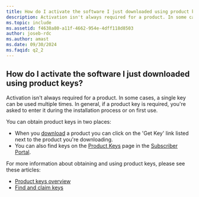 ```yaml
---
title: How do I activate the software I just downloaded using product keys?
description: Activation isn't always required for a product. In some cases, a single key can be used multiple times. In general, if a product key is...
ms.topic: include
ms.assetid: f4638a80-a11f-4662-954e-4dff118d8503
author: joseb-rdc
ms.author: amast
ms.date: 09/30/2024
ms.faqid: q2_2
---
```


## How do I activate the software I just downloaded using product keys?

Activation isn't always required for a product. In some cases, a single key can be used multiple times. In general, if a product key is required, you're asked to enter it during the installation process or on first use.

You can obtain product keys in two places:

- When you [download](https://my.visualstudio.com/downloads) a product you can click on the \'Get Key\' link listed next to the product you're downloading.
- You can also find keys on the [Product Keys](https://my.visualstudio.com/ProductKeys) page in the [Subscriber Portal](https://my.visualstudio.com/benefits).

For more information about obtaining and using product keys, please see these articles:

- [Product keys overview](https://learn.microsoft.com/visualstudio/subscriptions/product-keys)
- [Find and claim keys](https://learn.microsoft.com/visualstudio/subscriptions/find-keys)
